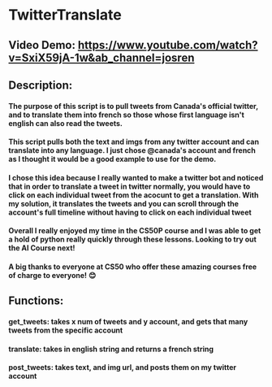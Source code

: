 # TwitterTranslate
## Video Demo:  https://www.youtube.com/watch?v=SxiX59jA-1w&ab_channel=josren
## Description:

#### The purpose of this script is to pull tweets from Canada's official twitter, and to translate them into french so those whose first language isn't english can also read the tweets.

#### This script pulls both the text and imgs from any twitter account and can translate into any language. I just chose @canada's account and french as I thought it would be a good example to use for the demo.

#### I chose this idea because I really wanted to make a twitter bot and noticed that in order to translate a tweet in twitter normally, you would have to click on each individual tweet from the acocunt to get a translation. With my solution, it translates the tweets and you can scroll through the account's full timeline without having to click on each individual tweet

#### Overall I really enjoyed my time in the CS50P course and I was able to get a hold of python really quickly through these lessons. Looking to try out the AI Course next!

#### A big thanks to everyone at CS50 who offer these amazing courses free of charge to everyone! 😊

## Functions:

#### get_tweets: takes x num of tweets and y account, and gets that many tweets from the specific account
#### translate: takes in english string and returns a french string
#### post_tweets: takes text, and img url, and posts them on my twitter account

